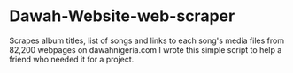 # Dawah-Website-web-scraper
Scrapes album titles, list of songs and links to each song's media files from 82,200 webpages on dawahnigeria.com 
I wrote this simple script to help a friend who needed it for a project.
